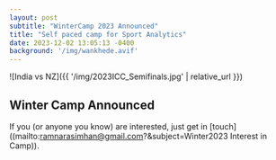 ```yaml
---
layout: post
subtitle: "WinterCamp 2023 Announced"
title: "Self paced camp for Sport Analytics"
date: 2023-12-02 13:05:13 -0400
background: '/img/wankhede.avif'
---
```


![India vs NZ]({{ '/img/2023ICC_Semifinals.jpg' | relative_url }})

## Winter Camp Announced

If you (or anyone you know) are interested, just get in [touch]((mailto:ramnarasimhan@gmail.com?&subject=Winter2023 Interest in Camp)).


